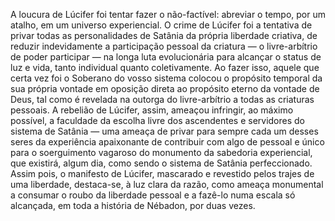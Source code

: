 ﻿A loucura de Lúcifer foi tentar fazer o não-factível: abreviar o tempo, por um atalho, em um universo experiencial. O crime de Lúcifer foi a tentativa de privar todas as personalidades de Satânia da própria liberdade criativa, de reduzir indevidamente a participação pessoal da criatura — o livre-arbítrio de poder participar — na longa luta evolucionária para alcançar o status de luz e vida, tanto individual quanto coletivamente. Ao fazer isso, aquele que certa vez foi o Soberano do vosso sistema colocou o propósito temporal da sua própria vontade em oposição direta ao propósito eterno da vontade de Deus, tal como é revelada na outorga do livre-arbítrio a todas as criaturas pessoais. A rebelião de Lúcifer, assim, ameaçou infringir, ao máximo possível, a faculdade da escolha livre dos ascendentes e servidores do sistema de Satânia — uma ameaça de privar para sempre cada um desses seres da experiência apaixonante de contribuir com algo de pessoal e único para o soerguimento vagaroso do monumento da sabedoria experiencial, que existirá, algum dia, como sendo o sistema de Satânia perfeccionado. Assim pois, o manifesto de Lúcifer, mascarado e revestido pelos trajes de uma liberdade, destaca-se, à luz clara da razão, como ameaça monumental a consumar o roubo da liberdade pessoal e a fazê-lo numa escala só alcançada, em toda a história de Nébadon, por duas vezes.